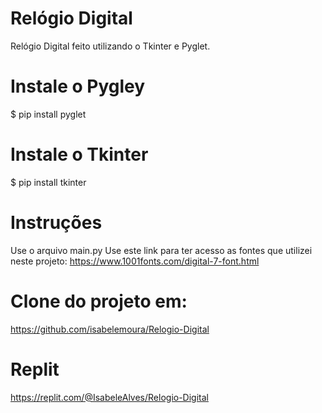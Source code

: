 # Relógio Digital
Relógio Digital feito utilizando o Tkinter e Pyglet. 

# Instale o Pygley
$ pip install pyglet
# Instale o Tkinter
$ pip install tkinter 

# Instruções 
Use o arquivo main.py
Use este link para ter acesso as fontes que utilizei neste projeto: https://www.1001fonts.com/digital-7-font.html

# Clone do projeto em: 
https://github.com/isabelemoura/Relogio-Digital

# Replit 
https://replit.com/@IsabeleAlves/Relogio-Digital

